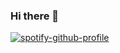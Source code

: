 ### Hi there 👋

<!--
**melvin2204/melvin2204** is a ✨ _special_ ✨ repository because its `README.md` (this file) appears on your GitHub profile.

Here are some ideas to get you started:

- 🔭 I’m currently working on ...
- 🌱 I’m currently learning ...
- 👯 I’m looking to collaborate on ...
- 🤔 I’m looking for help with ...
- 💬 Ask me about ...
- 📫 How to reach me: ...
- 😄 Pronouns: ...
- ⚡ Fun fact: ...
-->
[![spotify-github-profile](https://spotify-github-profile.vercel.app/api/view?uid=2554ap9il5emhibsa1ce1r8ld&cover_image=true&theme=natemoo-re)](https://spotify-github-profile.vercel.app/api/view?uid=2554ap9il5emhibsa1ce1r8ld&redirect=true)

